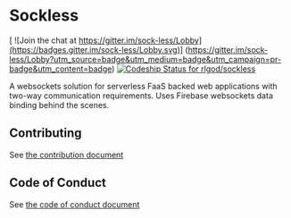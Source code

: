 # Sockless

[ ![Join the chat at https://gitter.im/sock-less/Lobby](https://badges.gitter.im/sock-less/Lobby.svg)]
(https://gitter.im/sock-less/Lobby?utm_source=badge&utm_medium=badge&utm_campaign=pr-badge&utm_content=badge)
[ ![Codeship Status for rlgod/sockless](https://app.codeship.com/projects/05a202d0-4a5c-0135-d007-02bd8e42f712/status?branch=master)](https://app.codeship.com/projects/232565)

A websockets solution for serverless FaaS backed web applications with two-way communication requirements.
Uses Firebase websockets data binding behind the scenes.

## Contributing
See [the contribution document](CONTRIBUTING.md)

## Code of Conduct
See [the code of conduct document](CODE_OF_CONDUCT.md)